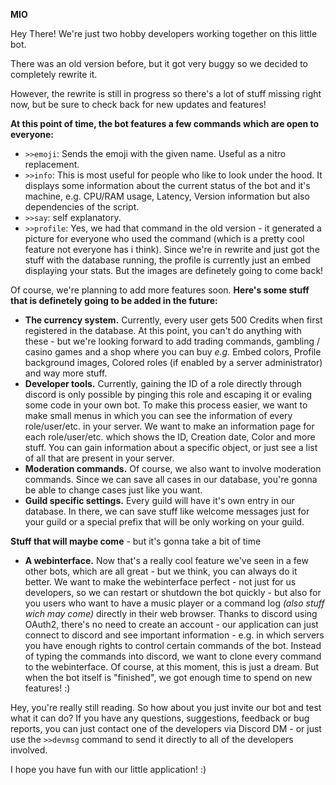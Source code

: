 **MIO**

Hey There! We're just two hobby developers working together on this little bot.


There was an old version before, but it got very buggy so we decided to completely rewrite it.

However, the rewrite is still in progress so there's a lot of stuff missing right now, but be sure to check back for new updates and features!

**At this point of time, the bot features a few commands which are open to everyone:**
* `>>emoji`: Sends the emoji with the given name. Useful as a nitro replacement.
* `>>info`: This is most useful for people who like to look under the hood. It displays some information about the current status of the bot and it's machine, e.g. CPU/RAM usage, Latency, Version information but also dependencies of the script.
* `>>say`: self explanatory.
* `>>profile`: Yes, we had that command in the old version - it generated a picture for everyone who used the command (which is a pretty cool feature not everyone has i think). Since we're in rewrite and just got the stuff with the database running, the profile is currently just an embed displaying your stats. But the images are definetely going to come back!


Of course, we're planning to add more features soon. 
**Here's some stuff that is definetely going to be added in the future:**
* **The currency system.** Currently, every user gets 500 Credits when first registered in the database. At this point, you can't do anything with these - but we're looking forward to add trading commands, gambling / casino games and a shop where you can buy *e.g.* Embed colors, Profile background images, Colored roles (if enabled by a server administrator) and way more stuff.
* **Developer tools.** Currently, gaining the ID of a role directly through discord is only possible by pinging this role and escaping it or evaling some code in your own bot. To make this process easier, we want to make small menus in which you can see the information of every role/user/etc. in your server. We want to make an information page for each role/user/etc. which shows the ID, Creation date, Color and more stuff. You can gain information about a specific object, or just see a list of all that are present in your server.
* **Moderation commands.** Of course, we also want to involve moderation commands. Since we can save all cases in our database, you're gonna be able to change cases just like you want.
* **Guild specific settings.** Every guild will have it's own entry in our database. In there, we can save stuff like welcome messages just for your guild or a special prefix that will be only working on your guild.

**Stuff that will maybe come** - but it's gonna take a bit of time
* **A webinterface.** Now that's a really cool feature we've seen in a few other bots, which are all great - but we think, you can always do it better. We want to make the webinterface perfect - not just for us developers, so we can restart or shutdown the bot quickly - but also for you users who want to have a music player or a command log *(also stuff wich may come)* directly in their web browser. Thanks to discord using OAuth2, there's no need to create an account - our application can just connect to discord and see important information - e.g. in which servers you have enough rights to control certain commands of the bot. Instead of typing the commands into discord, we want to clone every command to the webinterface. Of course, at this moment, this is just a dream. But when the bot itself is "finished", we got enough time to spend on new features! :)


Hey, you're really still reading. So how about you just invite our bot and test what it can do? If you have any questions, suggestions, feedback or bug reports, you can just contact one of the developers via Discord DM - or just use the `>>devmsg` command to send it directly to all of the developers involved.


I hope you have fun with our little application! :)